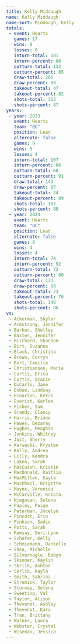 ```yaml
---
title: Kelly Middaugh
name: Kelly Middaugh
name-sort: Middaugh, Kelly
totals:
 - event: Hearts
   games: 17
   wins: 9
   losses: 8
   inturn-total: 181
   inturn-percent: 88
   outturn-total: 132
   outturn-percent: 85
   draw-total: 266
   draw-percent: 88
   takeout-total: 47
   takeout-percent: 82
   shots-total: 313
   shots-percent: 87
years:
 - year: 2023
   event: Hearts
   team: "QC"
   position: Lead
   alternate: false
   games: 9
   wins: 5
   losses: 4
   inturn-total: 107
   inturn-percent: 86
   outturn-total: 60
   outturn-percent: 91
   draw-total: 143
   draw-percent: 87
   takeout-total: 24
   takeout-percent: 89
   shots-total: 167
   shots-percent: 88
 - year: 2024
   event: Hearts
   team: "QC"
   position: Lead
   alternate: false
   games: 8
   wins: 4
   losses: 4
   inturn-total: 74
   inturn-percent: 92
   outturn-total: 72
   outturn-percent: 80
   draw-total: 123
   draw-percent: 88
   takeout-total: 23
   takeout-percent: 76
   shots-total: 146
   shots-percent: 86
vs:
 - Ackerman, Skylar
 - Armstrong, Jennifer
 - Barker, Shelley
 - Baxter, Jennifer
 - Birchard, Shannon
 - Birt, Suzanne
 - Black, Christina
 - Brown, Corryn
 - Burt, Camille
 - Christianson, Marie
 - Curtis, Erica
 - Curtis, Stacie
 - DiCarlo, Jane
 - Dubue, Lindsay
 - Einarson, Kerri
 - Everist, Karlee
 - Fisher, Sam
 - Grandy, Clancy
 - Harris, Briane
 - Hawes, Dezaray
 - Hughes, Meaghan
 - Jenkins, Whitney
 - Just, Sherry
 - Karwacki, Krysten
 - Kelly, Andrea
 - Lilly, Kendra
 - Loken, Sarah
 - MacCuish, Kristin
 - MacDonald, Kaitlin
 - MacMillan, Kayla
 - MacPhail, Brigitte
 - Mayne, Veronica
 - McCarville, Krista
 - Njegovan, Selena
 - Papley, Paige
 - Peterman, Jocelyn
 - Pincott, Erin
 - Pinksen, Sadie
 - Potts, Sarah
 - Ramsay, Geri-Lynn
 - Schafer, Kelly
 - Schmiemann, Danielle
 - Shea, Michelle
 - Silvernagle, Robyn
 - Skinner, Kaylin
 - Skrlik, Ashton
 - Skrlik, Kayla
 - Smith, Sabrina
 - Stremick, Taylor
 - Sturmay, Selena
 - Sweeting, Val
 - Taylor, Alison
 - Thevenot, Ashley
 - Thevenot, Kara
 - Tran, Brittany
 - Walker, Laura
 - Webster, Crystal
 - Wiseman, Jessica
---
```

